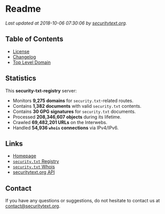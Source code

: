 # Readme

_Last updated at 2018-10-06 07:30:06 by [securitytext.org](https://securitytext.org)._

## Table of Contents

* [License](LICENSE.md)
* [Changelog](CHANGELOG.md)
* [Top Level Domain](TLD.md)

## Statistics

This **security-txt-registry** server:

* Monitors **9,275 domains** for `security.txt`-related routes.
* Contains **1,382 documents** with valid `security.txt` contents.
* Contains **30 GPG signatures** for `security.txt` documents.
* Processed **208,346,607 objects** during its lifetime.
* Crawled **69,482,201 URLs** on the Interwebs.
* Handled **54,936 `whois` connections** via IPv4/IPv6.

## Links

* [Homepage](https://securitytext.org)
* [`security.txt` Registry](https://registry.securitytext.org)
* [`security.txt` Whois](https://whois.securitytext.org)
* [securitytext.org API](https://registry.securitytext.org)

## Contact

If you have any questions or suggestions, do not hesitate to contact us at contact@securitytext.org.
